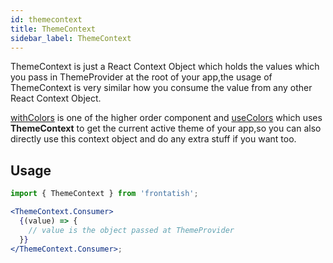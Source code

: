 ```yaml
---
id: themecontext
title: ThemeContext
sidebar_label: ThemeContext
---
```


ThemeContext is just a React Context Object which holds the values which you pass in ThemeProvider at the root of your app,the usage of ThemeContext is very similar how you consume the value from any other React Context Object.

[withColors]() is one of the higher order component and [useColors]() which uses **ThemeContext** to get the current active theme of your app,so you can also directly use this context object and do any extra stuff if you want too.

## Usage

```jsx
import { ThemeContext } from 'frontatish';

<ThemeContext.Consumer>
  {(value) => {
    // value is the object passed at ThemeProvider
  }}
</ThemeContext.Consumer>;
```
